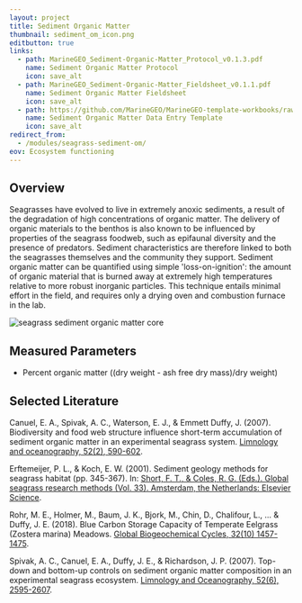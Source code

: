 ```yaml
---
layout: project
title: Sediment Organic Matter
thumbnail: sediment_om_icon.png
editbutton: true
links:
  - path: MarineGEO_Sediment-Organic-Matter_Protocol_v0.1.3.pdf
    name: Sediment Organic Matter Protocol
    icon: save_alt
  - path: MarineGEO_Sediment-Organic-Matter_Fieldsheet_v0.1.1.pdf
    name: Sediment Organic Matter Fieldsheet
    icon: save_alt
  - path: https://github.com/MarineGEO/MarineGEO-template-workbooks/raw/master/seagrass-organic-matter/MarineGEO_Seagrass-Organic-Matter_Data-Entry-Template.xlsx
    name: Sediment Organic Matter Data Entry Template
    icon: save_alt
redirect_from:
  - /modules/seagrass-sediment-om/
eov: Ecosystem functioning
---
```


## Overview
Seagrasses have evolved to live in extremely anoxic sediments, a result of the degradation of high concentrations of organic matter. The delivery of organic materials to the benthos is also known to be influenced by properties of the seagrass foodweb, such as epifaunal diversity and the presence of predators. Sediment characteristics are therefore linked to both the seagrasses themselves and the community they support. Sediment organic matter can be quantified using simple 'loss-on-ignition': the amount of organic material that is burned away at extremely high temperatures relative to more robust inorganic particles. This technique entails minimal effort in the field, and requires only a drying oven and combustion furnace in the lab.

![seagrass sediment organic matter core]({{site.baseurl}}/assets/modules/seagrass-organic-matter/seagrass_sediment_om_landing_page.jpg)

## Measured Parameters
  - Percent organic matter ((dry weight - ash free dry mass)/dry weight)

## Selected Literature
Canuel, E. A., Spivak, A. C., Waterson, E. J., & Emmett Duffy, J. (2007). Biodiversity and food web structure influence short-term accumulation of sediment organic matter in an experimental seagrass system. [Limnology and oceanography, 52(2), 590-602](https://aslopubs.onlinelibrary.wiley.com/doi/abs/10.4319/lo.2007.52.2.0590).

Erftemeijer, P. L., & Koch, E. W. (2001). Sediment geology methods for seagrass habitat (pp. 345-367). In: [Short, F. T., & Coles, R. G. (Eds.). Global seagrass research methods (Vol. 33). Amsterdam, the Netherlands: Elsevier Science](https://books.google.com/books?hl=en&lr=&id=ycCV91U7N5gC&oi=fnd&pg=PA345&dq=Erftemeijer,+P.+L.,+%26+Koch,+E.+W.+(2001).+Sediment+geology+methods+for+seagrass+habitat+(pp.+345-367).+In:+Short,+F.+T.,+%26+Coles,+R.+G.+(Eds.).+Global+seagrass+research+methods+(Vol.+33).+Amsterdam,+the+Netherlands:+Elsevier+Science.&ots=kL_DRmBDeg&sig=1w6g8EMW1_rrwHZpqsCA_7yhCec).

Rohr, M. E., Holmer, M., Baum, J. K., Bjork, M., Chin, D., Chalifour, L., ... & Duffy, J. E. (2018). Blue Carbon Storage Capacity of Temperate Eelgrass (Zostera marina) Meadows. [Global Biogeochemical Cycles, 32(10) 1457-1475](https://agupubs.onlinelibrary.wiley.com/doi/abs/10.1029/2018GB005941).

Spivak, A. C., Canuel, E. A., Duffy, J. E., & Richardson, J. P. (2007). Top-down and bottom-up controls on sediment organic matter composition in an experimental seagrass ecosystem. [Limnology and Oceanography, 52(6), 2595-2607](https://onlinelibrary.wiley.com/doi/abs/10.4319/lo.2007.52.6.2595).
